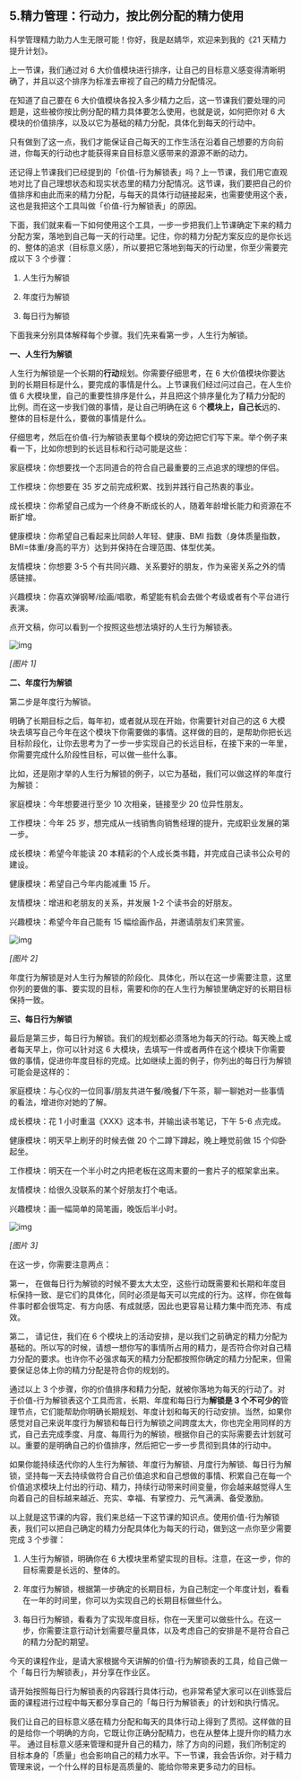 ## 5.精力管理：行动力，按比例分配的精力使用
科学管理精力助力人生无限可能！你好，我是赵婧华，欢迎来到我的《21 天精力提升计划》。


上一节课，我们通过对 6 大价值模块进行排序，让自己的目标意义感变得清晰明确了，并且以这个排序为标准去审视了自己的精力分配情况。 


在知道了自己要在 6 大价值模块各投入多少精力之后，这一节课我们要处理的问题是，这些被你按比例分配的精力具体要怎么使用，也就是说，如何把你对 6 大模块的价值排序，以及以它为基础的精力分配，具体化到每天的行动中。


只有做到了这一点，我们才能保证自己每天的工作生活在沿着自己想要的方向前进，你每天的行动也才能获得来自目标意义感带来的源源不断的动力。


还记得上节课我们已经提到的「价值-行为解锁表」吗？上一节课，我们用它直观地对比了自己理想状态和现实状态里的精力分配情况。这节课，我们要把自己的价值排序和由此而来的精力分配，与每天的具体行动链接起来，也需要使用这个表，这也是我把这个工具叫做「价值-行为解锁表」的原因。


下面，我们就来看一下如何使用这个工具，一步一步把我们上节课确定下来的精力分配方案，落地到自己每一天的行动里。记住，你的精力分配方案反应的是你长远的、整体的追求（目标意义感），所以要把它落地到每天的行动里，你至少需要完成以下 3 个步骤：


1. 人生行为解锁


2. 年度行为解锁


3. 每日行为解锁


下面我来分别具体解释每个步骤。我们先来看第一步，人生行为解锁。


**一、人生行为解锁**


人生行为解锁是一个长期的**行动**规划。你需要仔细思考，在 6 大价值模块你要达到的长期目标是什么，要完成的事情是什么。上节课我们经过问过自己，在人生价值 6 大模块里，自己的重要性排序是什么，并且把这个排序量化为了精力分配的比例。而在这一步我们做的事情，是让自己明确在这 6 个**模块上，自己长**远的、整体的目标是什么，要做的事情是什么。


仔细思考，然后在价值-行为解锁表里每个模块的旁边把它们写下来。举个例子来看一下，比如你想到的长远目标和行动可能是这些：


家庭模块：你想要找一个志同道合的符合自己最重要的三点追求的理想的伴侣。


工作模块：你想要在 35 岁之前完成积累、找到并践行自己热衷的事业。


成长模块：你希望自己成为一个终身不断成长的人，随着年龄增长能力和资源在不断扩增。


健康模块：你希望自己看起来比同龄人年轻、健康、BMI 指数（身体质量指数，BMI=体重/身高的平方）达到并保持在合理范围、体型优美。


友情模块：你想要 3-5 个有共同兴趣、关系要好的朋友，作为亲密关系之外的情感链接。


兴趣模块：你喜欢弹钢琴/绘画/唱歌，希望能有机会去做个考级或者有个平台进行表演。 


点开文稿，你可以看到一个按照这些想法填好的人生行为解锁表。


![img](https://pic3.zhimg.com/v2-0f9b0363b8c33bea68f460f54c9f935e.webp)

*[图片 1]* 


**二、年度行为解锁**


第二步是年度行为解锁。


明确了长期目标之后，每年初，或者就从现在开始，你需要针对自己的这 6 大模块去填写‌‌自己今年‌‌在这个模块下你需要做的事情。这样做的目的，是帮助你把长远目标阶段化，让你去思考为了一步一步实现自己的长远目标，在接下来的一年里，你需要完成什么阶段性目标，可以做一些什么事。


比如，还是刚才举的人生行为解锁的例子，以它为基础，我们可以做这样的年度行为解锁：


家庭模块：今年想要进行至少 10 次相亲，链接至少 20 位异性朋友。


工作模块：今年 25 岁，想完成从一线销售向销售经理的提升，完成职业发展的第一步。


成长模块：希望今年能读 20 本精彩的个人成长类书籍，并完成自己读书公众号的建设。


健康模块：希望自己今年内能减重 15 斤。


友情模块：增进和老朋友的关系，并发展 1-2 个读书会的好朋友。


兴趣模块：希望今年自己能有 15 幅绘画作品，并邀请朋友们来赏鉴。


![img](https://pic2.zhimg.com/v2-075897b8f00546656f4d2eab68afed5d.webp)

*[图片 2]* 


年度行为解锁是对人生行为解锁的阶段化、具体化，所以在这一步需要注意，这里你列的要做的事、要实现的目标，需要和你的在人生行为解锁里确定好的长期目标保持一致。


**三、每日行为解锁**


最后是第三步，每日行为解锁。我们的规划都必须落地为每天的行动。每天晚上或者每天早上，你可以针对这 6 大模块，去填写一件或者两件在这个模块下你需要做的事情，促进你年度目标的完成。比如继续上面的例子，你列出的每日行为解锁可能会是这样的：


家庭模块：与心仪的一位同事/朋友共进午餐/晚餐/下午茶，聊一聊她对一些事情的看法，增进你对她的了解。


成长模块：花 1 小时重温《XXX》这本书，并输出读书笔记，下午 5-6 点完成。


健康模块：明天早上刷牙的时候去做 20 个二蹲下蹲起，‌‌晚上睡觉前做 15 个仰卧起坐。


工作模块：明天在一个半小时之内把老板在这周末要的一套片子的框架拿出来。


友情模块：给很久没联系的某个好朋友打个电话。


兴趣模块：画一幅简单的简笔画，晚饭后半小时。


![img](https://pic1.zhimg.com/v2-f2f00b9c365ee25d500e43b67d244f23.webp)

*[图片 3]* 


在这一步，你需要注意两点：


第一， 在做每日行为解锁的时候不要太大太空，这些行动既需要和长期和年度目标保持一致、是它们的具体化，同时必须是每天可以完成的行为。这样，你在做每件事时都会很笃定、有方向感、有成就感，因此也更容易让精力集中而充沛、有成效。


第二， 请记住，我们在 6 个模块上的活动安排，是以我们之前确定的精力分配为基础的。所以写的时候，请想一想你写的事情所占用的精力，是否符合你对自己精力分配的要求。也许你不必强求每天的精力分配都按照你确定的精力分配来，但需要保证总体上你的精力分配是符合你的规划的。


通过以上 3 个步骤，你的价值排序和精力分配，就被你落地为每天的行动了。对于价值-行为解锁表这个工具而言，长期、年度和每日行为**解锁是 3 个不可少的**管理节点，它们能帮助你明确长期规划、年度计划和每天的行动安排。当然，如果你感觉对自己来说年度行为解锁和每日行为解锁之间跨度太大，你也完全用同样的方式，自己去完成季度、月度、每周行为的解锁，根据你自己的实际需要去计划就可以。重要的是明确自己的价值排序，然后把它一步一步贯彻到具体的行动中。


如果你能持续迭代你的人生行为解锁、年度行为解锁、月度行为解锁、每日行为解锁，坚持每一天去持续做符合自己价值追求和自己想做的事情、积累自己在每一个价值追求模块上付出的行动、精力，持续行动带来时间变量，你会越来越觉得人生向着自己的目标越来越近、充实、幸福、有掌控力、元气满满、备受激励。


以上就是这节课的内容，我们来总结一下这节课的知识点。使用价值-行为解锁表，我们可以把自己确定的精力分配具体化为每天的行动，做到这一点你至少需要完成 3 个步骤：


1. 人生行为解锁，明确你在 6 大模块里希望实现的目标。注意，在这一步，你的目标需要是长远的、整体的。


2. 年度行为解锁，根据第一步确定的长期目标，为自己制定一个年度计划，看看在一年的时间里，你可以为实现自己的长期目标做些什么。


3. 每日行为解锁，看看为了实现年度目标，你在一天里可以做些什么。在这一步，你需要注意行动计划需要尽量具体，以及考虑自己的安排是不是符合自己的精力分配的期望。


今天的课程作业，是请大家根据今天讲解的价值-行为解锁表的工具，给自己做一个「每日行为解锁表」，并分享在作业区。


请开始按照每日行为解锁表的内容践行具体行动，也非常希望大家可以在训练营后面的课程进行过程中每天都分享自己的「每日行为解锁表」的计划和执行情况。


我们让自己的目标意义感在精力分配和每天的具体行动上得到了贯彻。这样做的目的是给你一个明确的方向，它既让你正确分配精力，也在从整体上提升你的精力水平。 通过目标意义感来管理和提升自己的精力，除了方向的问题，我们所制定的目标本身的「质量」也会影响自己的精力水平。下一节课，我会告诉你，对于精力管理来说，一个什么样的目标是高质量的、能给你带来更多动力的目标。

